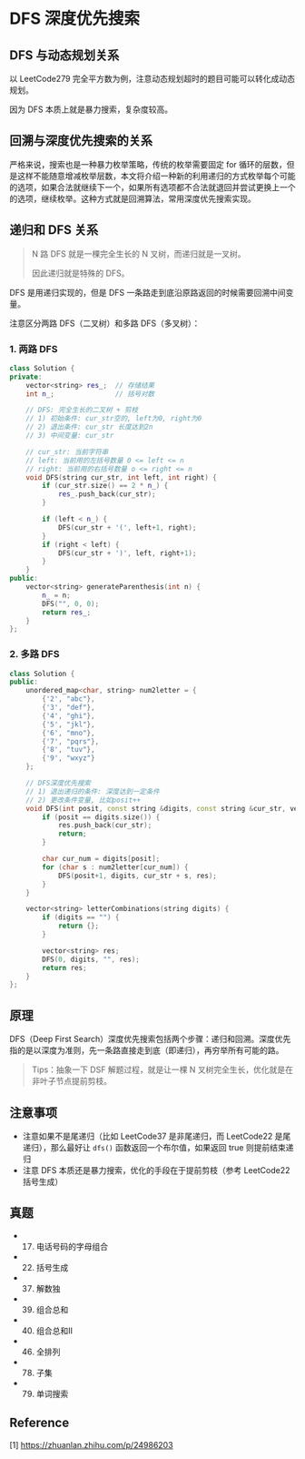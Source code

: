 # DFS 深度优先搜索

## DFS 与动态规划关系

以 LeetCode279 完全平方数为例，注意动态规划超时的题目可能可以转化成动态规划。

因为 DFS 本质上就是暴力搜索，复杂度较高。

## 回溯与深度优先搜索的关系

严格来说，搜索也是一种暴力枚举策略，传统的枚举需要固定 for 循环的层数，但是这样不能随意增减枚举层数，本文将介绍一种新的利用递归的方式枚举每个可能的选项，如果合法就继续下一个，如果所有选项都不合法就退回并尝试更换上一个的选项，继续枚举。这种方式就是回溯算法，常用深度优先搜索实现。

## 递归和 DFS 关系

> N 路 DFS 就是一棵完全生长的 N 叉树，而递归就是一叉树。
>
> 因此递归就是特殊的 DFS。

DFS 是用递归实现的，但是 DFS 一条路走到底沿原路返回的时候需要回溯中间变量。

注意区分两路 DFS（二叉树）和多路 DFS（多叉树）：

### 1. 两路 DFS

```c++
class Solution {
private:
    vector<string> res_;  // 存储结果
    int n_;               // 括号对数

    // DFS: 完全生长的二叉树 + 剪枝
    // 1) 初始条件: cur_str空的, left为0, right为0
    // 2) 退出条件: cur_str 长度达到2n
    // 3) 中间变量: cur_str

    // cur_str: 当前字符串
    // left: 当前用的左括号数量 0 <= left <= n
    // right: 当前用的右括号数量 o <= right <= n
    void DFS(string cur_str, int left, int right) {
        if (cur_str.size() == 2 * n_) {
            res_.push_back(cur_str);
        }

        if (left < n_) {
            DFS(cur_str + '(', left+1, right);
        }
        if (right < left) {
            DFS(cur_str + ')', left, right+1);
        }
    }
public:
    vector<string> generateParenthesis(int n) {
        n_ = n;
        DFS("", 0, 0);
        return res_;
    }
};
```

### 2. 多路 DFS

```c++
class Solution {
public:
    unordered_map<char, string> num2letter = {
        {'2', "abc"},
        {'3', "def"},
        {'4', "ghi"},
        {'5', "jkl"},
        {'6', "mno"},
        {'7', "pqrs"},
        {'8', "tuv"},
        {'9', "wxyz"}
    };

    // DFS深度优先搜索
    // 1) 退出递归的条件: 深度达到一定条件
    // 2) 更改条件变量, 比如posit++
    void DFS(int posit, const string &digits, const string &cur_str, vector<string> &res) {
        if (posit == digits.size()) {
            res.push_back(cur_str);
            return;
        }

        char cur_num = digits[posit];
        for (char s : num2letter[cur_num]) {
            DFS(posit+1, digits, cur_str + s, res);
        }
    }

    vector<string> letterCombinations(string digits) {
        if (digits == "") {
            return {};
        } 

        vector<string> res;
        DFS(0, digits, "", res);
        return res;
    }
};
```

## 原理

DFS（Deep First Search）深度优先搜索包括两个步骤：递归和回溯。深度优先指的是以深度为准则，先一条路直接走到底（即递归），再穷举所有可能的路。

> Tips：抽象一下 DSF 解题过程，就是让一棵 N 叉树完全生长，优化就是在非叶子节点提前剪枝。

## 注意事项

* 注意如果不是尾递归（比如 LeetCode37 是非尾递归，而 LeetCode22 是尾递归），那么最好让 `dfs()` 函数返回一个布尔值，如果返回 true 则提前结束递归
* 注意 DFS 本质还是暴力搜索，优化的手段在于提前剪枝（参考 LeetCode22 括号生成）

## 真题

* 17. 电话号码的字母组合
* 22. 括号生成
* 37. 解数独
* 39. 组合总和
* 40. 组合总和Ⅱ
* 46. 全排列
* 78. 子集
* 79. 单词搜索

## Reference

[1] <https://zhuanlan.zhihu.com/p/24986203>
